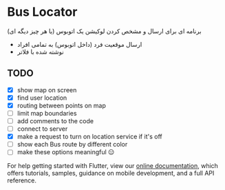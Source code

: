 # Bus Locator

برنامه ای برای ارسال و مشخص کردن لوکیشن یک اتوبوس (یا هر چیز دیگه ای)

- ارسال موقعیت فرد (داخل اتوبوس) به تمامی افراد
- نوشته شده با فلاتر


## TODO
- [x] show map on screen
- [x] find user location
- [x] routing between points on map
- [ ] limit map boundaries
- [ ] add comments to the code
- [ ] connect to server
- [x] make a request to turn on location service if it's off
- [ ] show each Bus route by different color
- [ ] make these options meaningful 😑

For help getting started with Flutter, view our
[online documentation](https://flutter.dev/docs), which offers tutorials,
samples, guidance on mobile development, and a full API reference.
